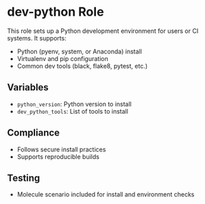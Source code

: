 # dev-python Role

This role sets up a Python development environment for users or CI systems. It supports:
- Python (pyenv, system, or Anaconda) install
- Virtualenv and pip configuration
- Common dev tools (black, flake8, pytest, etc.)

## Variables
- `python_version`: Python version to install
- `dev_python_tools`: List of tools to install

## Compliance
- Follows secure install practices
- Supports reproducible builds

## Testing
- Molecule scenario included for install and environment checks
